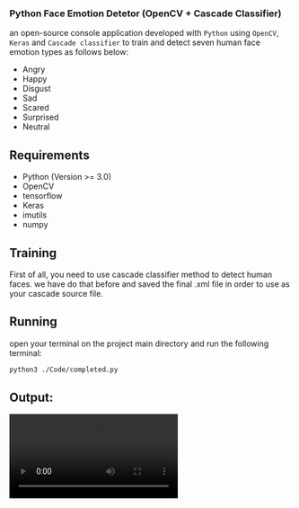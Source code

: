 ### Python Face Emotion Detetor (OpenCV + Cascade Classifier)
an open-source console application developed with `Python` using `OpenCV`, `Keras` and `Cascade classifier` to train and detect seven human face emotion types as follows below:
* Angry
* Happy
* Disgust
* Sad
* Scared
* Surprised
* Neutral

## Requirements
- Python (Version >= 3.0)
- OpenCV
- tensorflow
- Keras
- imutils
- numpy

## Training
First of all, you need to  use cascade classifier method to detect human faces. we have  do that before and saved the final .xml file in order to use as your cascade source file.  
## Running
open your terminal on the project main directory and run the following terminal:
```bash
python3 ./Code/completed.py
```

## Output:
![output](https://github.com/mohammadJaliliTorkamani/Face-Emotions-Detector/blob/master/media/ezgif.com-gif-maker.mp4)
